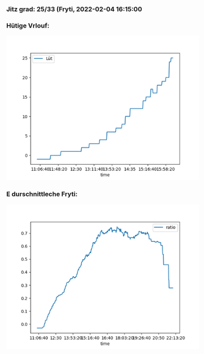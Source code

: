 ### Jitz grad: 25/33 (Fryti, 2022-02-04 16:15:00

### Hütige Vrlouf:
![Graph](Today.png)

### E durschnittleche Fryti:
![Graph](Fryti.png)
